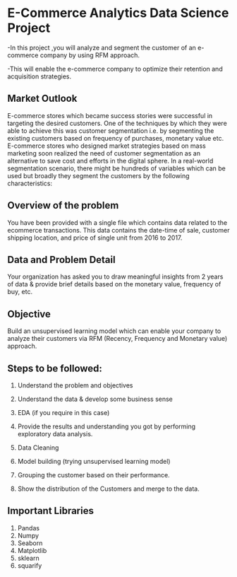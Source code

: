 
# E-Commerce Analytics  Data Science Project
-In this project ,you will analyze and segment the customer of an e-commerce company by using  RFM approach.

-This will enable the e-commerce company to optimize their retention and acquisition strategies. 





## Market Outlook
 
E-commerce stores which became success stories were successful in targeting the desired customers. One of the techniques by which they were able to achieve this was customer segmentation i.e. by segmenting the existing customers based on frequency of purchases, monetary value etc. E-commerce stores who designed market strategies based on mass marketing soon realized the need of customer segmentation as an alternative to save cost and efforts in the digital sphere. In a real-world segmentation scenario, there might be hundreds of variables which can be used but broadly they segment the customers by the following characteristics:
## Overview of the problem 

You have been provided with a single file which contains data related to the ecommerce transactions. This data contains the date-time of sale, customer shipping location, and price of single unit from 2016 to 2017.

## Data and Problem Detail 

Your organization has asked you to draw meaningful insights from 2 years of data & provide brief details based on the monetary value, frequency of buy, etc. 
## Objective

Build an unsupervised learning model which can enable your company to analyze their customers via RFM (Recency, Frequency and Monetary value) approach.

## Steps to be followed:

1. Understand the problem and objectives 

2. Understand the data & develop some business sense

3. EDA (if you require in this case) 

4. Provide the results and understanding you got by performing exploratory data analysis. 
5. Data Cleaning 
6. Model building (trying unsupervised learning model) 
7. Grouping the customer based on their performance.
8. Show the distribution of the Customers and merge to the data.

## Important Libraries

1. Pandas
2. Numpy
3. Seaborn
4. Matplotlib
5. sklearn
6. squarify